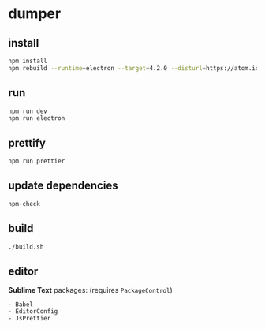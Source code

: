 # dumper

## install

```bash
npm install
npm rebuild --runtime=electron --target=4.2.0 --disturl=https://atom.io/download/atom-shell --build-from-source
```

## run

```bash
npm run dev
npm run electron
```

## prettify

```bash
npm run prettier
```

## update dependencies

```bash
npm-check
```

## build

```bash
./build.sh
```

## editor

**Sublime Text** packages: (requires `PackageControl`)

```
- Babel
- EditorConfig
- JsPrettier
```
